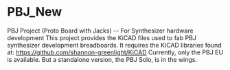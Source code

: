 # PBJ_New
PBJ Project (Proto Board with Jacks) -- For Synthesizer hardware development
This project provides the KiCAD files used to fab PBJ synthesizer development breadboards.
It requires the KiCAD libraries found at: https://github.com/shannon-greenlight/KiCAD
Currently, only the PBJ EU is available. But a standalone version, the PBJ Solo, is in the wings.


